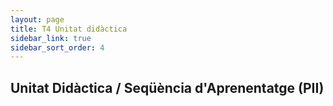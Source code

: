 ```yaml
---
layout: page
title: T4 Unitat didàctica
sidebar_link: true
sidebar_sort_order: 4
---
```


## Unitat Didàctica / Seqüència d'Aprenentatge (PII)

<div id="adobe-dc-view"></div>
<script src="https://acrobatservices.adobe.com/view-sdk/viewer.js"></script>
<script type="text/javascript">
	document.addEventListener("adobe_dc_view_sdk.ready", function(){ 
		var adobeDCView = new AdobeDC.View({clientId: "2c8b8ab6b6b14c3ebbd14d0827745f0f", divId: "adobe-dc-view"});
		adobeDCView.previewFile({
			content:{location: {url: "assets\SA 4t ESO.pdf"}},
			metaData:{fileName: "SA 4t ESO.pdf"}
		}, {});
	});
</script>